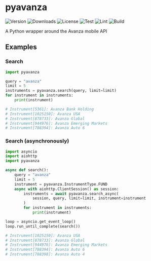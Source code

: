 # pyavanza
![Version](https://img.shields.io/pypi/v/pyavanza)
![Downloads](https://pepy.tech/badge/pyavanza)
![License](https://img.shields.io/github/license/claha/pyavanza.svg)
![Test](https://github.com/claha/pyavanza/workflows/Test/badge.svg)
![Lint](https://github.com/claha/pyavanza/workflows/Lint/badge.svg)
![Build](https://github.com/claha/pyavanza/workflows/Build/badge.svg)

A Python wrapper around the Avanza mobile API

## Examples

### Search
```python
import pyavanza

query = "avanza"
limit = 5
instruments = pyavanza.search(query, limit=limit)
for instrument in instruments:
    print(instrument)

# Instrument[5361]: Avanza Bank Holding
# Instrument[1025150]: Avanza USA
# Instrument[878733]: Avanza Global
# Instrument[944976]: Avanza Emerging Markets
# Instrument[788394]: Avanza Auto 6
```

### Search (asynchronously)
```python
import asyncio
import aiohttp
import pyavanza

async def search():
    query = "avanza"
    limit = 5
    instrument = pyavanza.InstrumentType.FUND
    async with aiohttp.ClientSession() as session:
        instruments = await pyavanza.search_async(
            session, query, limit=limit, instrument=instrument
        )
        for instrument in instruments:
            print(instrument)

loop = asyncio.get_event_loop()
loop.run_until_complete(search())

# Instrument[1025150]: Avanza USA
# Instrument[878733]: Avanza Global
# Instrument[944976]: Avanza Emerging Markets
# Instrument[788394]: Avanza Auto 6
# Instrument[788398]: Avanza Auto 4
```
